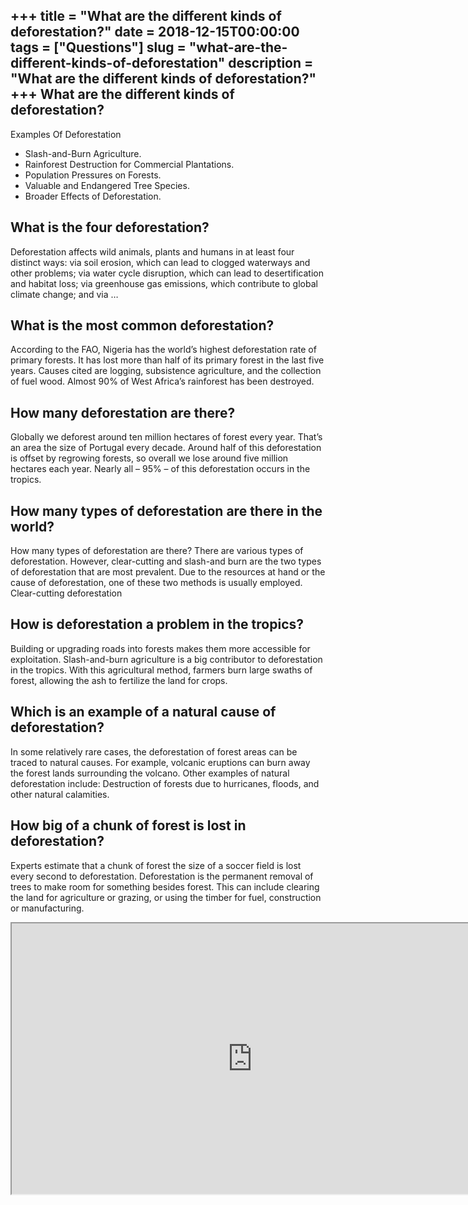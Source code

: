 +++
title = "What are the different kinds of deforestation?"
date = 2018-12-15T00:00:00
tags = ["Questions"]
slug = "what-are-the-different-kinds-of-deforestation"
description = "What are the different kinds of deforestation?"
+++
What are the different kinds of deforestation?
----------------------------------------------

Examples Of Deforestation

- Slash-and-Burn Agriculture.
- Rainforest Destruction for Commercial Plantations.
- Population Pressures on Forests.
- Valuable and Endangered Tree Species.
- Broader Effects of Deforestation.

What is the four deforestation?
-------------------------------

Deforestation affects wild animals, plants and humans in at least four distinct ways: via soil erosion, which can lead to clogged waterways and other problems; via water cycle disruption, which can lead to desertification and habitat loss; via greenhouse gas emissions, which contribute to global climate change; and via …

What is the most common deforestation?
--------------------------------------

According to the FAO, Nigeria has the world’s highest deforestation rate of primary forests. It has lost more than half of its primary forest in the last five years. Causes cited are logging, subsistence agriculture, and the collection of fuel wood. Almost 90% of West Africa’s rainforest has been destroyed.

How many deforestation are there?
---------------------------------

Globally we deforest around ten million hectares of forest every year. That’s an area the size of Portugal every decade. Around half of this deforestation is offset by regrowing forests, so overall we lose around five million hectares each year. Nearly all – 95% – of this deforestation occurs in the tropics.

How many types of deforestation are there in the world?
-------------------------------------------------------

How many types of deforestation are there? There are various types of deforestation. However, clear-cutting and slash-and burn are the two types of deforestation that are most prevalent. Due to the resources at hand or the cause of deforestation, one of these two methods is usually employed. Clear-cutting deforestation

How is deforestation a problem in the tropics?
----------------------------------------------

Building or upgrading roads into forests makes them more accessible for exploitation. Slash-and-burn agriculture is a big contributor to deforestation in the tropics. With this agricultural method, farmers burn large swaths of forest, allowing the ash to fertilize the land for crops.

Which is an example of a natural cause of deforestation?
--------------------------------------------------------

In some relatively rare cases, the deforestation of forest areas can be traced to natural causes. For example, volcanic eruptions can burn away the forest lands surrounding the volcano. Other examples of natural deforestation include: Destruction of forests due to hurricanes, floods, and other natural calamities.

How big of a chunk of forest is lost in deforestation?
------------------------------------------------------

Experts estimate that a chunk of forest the size of a soccer field is lost every second to deforestation. Deforestation is the permanent removal of trees to make room for something besides forest. This can include clearing the land for agriculture or grazing, or using the timber for fuel, construction or manufacturing.

<iframe allow="accelerometer; autoplay; clipboard-write; encrypted-media; gyroscope; picture-in-picture" allowfullscreen="" class="__youtube_prefs__  epyt-is-override  no-lazyload" data-no-lazy="1" data-origheight="433" data-origwidth="770" data-skipgform_ajax_framebjll="" height="433" id="_ytid_41521" loading="lazy" src="https://www.youtube.com/embed/-01T9e6VDWU?enablejsapi=1&autoplay=0&cc_load_policy=0&cc_lang_pref=&iv_load_policy=1&loop=0&modestbranding=0&rel=1&fs=1&playsinline=0&autohide=2&theme=dark&color=red&controls=1&" title="YouTube player" width="770"></iframe>